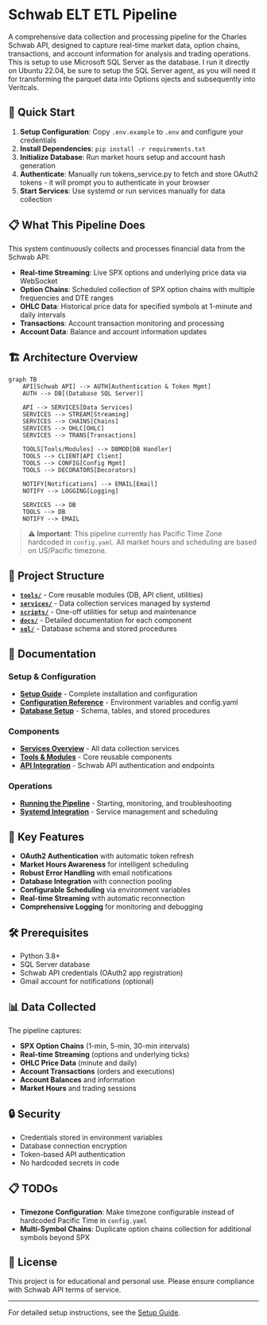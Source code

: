 # Schwab ELT ETL Pipeline

A comprehensive data collection and processing pipeline for the Charles Schwab API, designed to capture real-time market data, option chains, transactions, and account information for analysis and trading operations. This is setup to use Microsoft SQL Server as the database. I run it directly on Ubuntu 22.04, be sure to setup the SQL Server agent, as you will need it for transforming the parquet data into Options ojects and subsequently into Veritcals.

## 🚀 Quick Start

1. **Setup Configuration**: Copy `.env.example` to `.env` and configure your credentials
2. **Install Dependencies**: `pip install -r requirements.txt`
3. **Initialize Database**: Run market hours setup and account hash generation
4. **Authenticate**: Manually run tokens_service.py to fetch and store OAuth2 tokens - it will prompt you to authenticate in your browser
5. **Start Services**: Use systemd or run services manually for data collection

## 📋 What This Pipeline Does

This system continuously collects and processes financial data from the Schwab API:

- **Real-time Streaming**: Live SPX options and underlying price data via WebSocket
- **Option Chains**: Scheduled collection of SPX option chains with multiple frequencies and DTE ranges
- **OHLC Data**: Historical price data for specified symbols at 1-minute and daily intervals
- **Transactions**: Account transaction monitoring and processing
- **Account Data**: Balance and account information updates

## 🏗️ Architecture Overview

```mermaid
graph TB
    API[Schwab API] --> AUTH[Authentication & Token Mgmt]
    AUTH --> DB[(Database SQL Server)]

    API --> SERVICES[Data Services]
    SERVICES --> STREAM[Streaming]
    SERVICES --> CHAINS[Chains]
    SERVICES --> OHLC[OHLC]
    SERVICES --> TRANS[Transactions]

    TOOLS[Tools/Modules] --> DBMOD[DB Handler]
    TOOLS --> CLIENT[API Client]
    TOOLS --> CONFIG[Config Mgmt]
    TOOLS --> DECORATORS[Decorators]

    NOTIFY[Notifications] --> EMAIL[Email]
    NOTIFY --> LOGGING[Logging]

    SERVICES --> DB
    TOOLS --> DB
    NOTIFY --> EMAIL
```

> **⚠️ Important**: This pipeline currently has Pacific Time Zone hardcoded in `config.yaml`. All market hours and scheduling are based on US/Pacific timezone.

## 📁 Project Structure

- **[`tools/`](docs/tools.md)** - Core reusable modules (DB, API client, utilities)
- **[`services/`](docs/services.md)** - Data collection services managed by systemd
- **[`scripts/`](docs/scripts.md)** - One-off utilities for setup and maintenance
- **[`docs/`](docs/)** - Detailed documentation for each component
- **[`sql/`](docs/database.md)** - Database schema and stored procedures

## 📖 Documentation

### Setup & Configuration
- **[Setup Guide](docs/setup.md)** - Complete installation and configuration
- **[Configuration Reference](docs/configuration.md)** - Environment variables and config.yaml
- **[Database Setup](docs/database.md)** - Schema, tables, and stored procedures

### Components
- **[Services Overview](docs/services.md)** - All data collection services
- **[Tools & Modules](docs/tools.md)** - Core reusable components
- **[API Integration](docs/api.md)** - Schwab API authentication and endpoints

### Operations
- **[Running the Pipeline](docs/operations.md)** - Starting, monitoring, and troubleshooting
- **[Systemd Integration](docs/systemd.md)** - Service management and scheduling

## 🔧 Key Features

- **OAuth2 Authentication** with automatic token refresh
- **Market Hours Awareness** for intelligent scheduling
- **Robust Error Handling** with email notifications
- **Database Integration** with connection pooling
- **Configurable Scheduling** via environment variables
- **Real-time Streaming** with automatic reconnection
- **Comprehensive Logging** for monitoring and debugging

## 🛠️ Prerequisites

- Python 3.8+
- SQL Server database
- Schwab API credentials (OAuth2 app registration)
- Gmail account for notifications (optional)

## 📊 Data Collected

The pipeline captures:
- **SPX Option Chains** (1-min, 5-min, 30-min intervals)
- **Real-time Streaming** (options and underlying ticks)
- **OHLC Price Data** (minute and daily)
- **Account Transactions** (orders and executions)
- **Account Balances** and information
- **Market Hours** and trading sessions

## 🔒 Security

- Credentials stored in environment variables
- Database connection encryption
- Token-based API authentication
- No hardcoded secrets in code

## 📋 TODOs

- **Timezone Configuration**: Make timezone configurable instead of hardcoded Pacific Time in `config.yaml`
- **Multi-Symbol Chains**: Duplicate option chains collection for additional symbols beyond SPX

## 📝 License

This project is for educational and personal use. Please ensure compliance with Schwab API terms of service.

---

For detailed setup instructions, see the [Setup Guide](docs/setup.md).